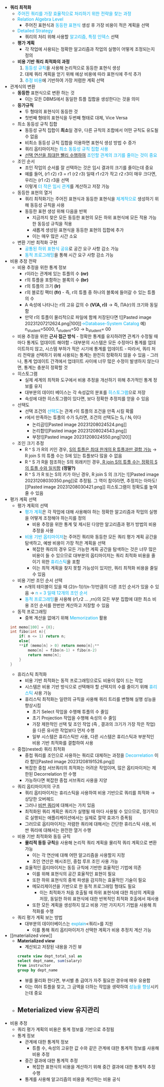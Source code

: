 - **쿼리 최적화**
	- <font color="#00b0f0">주어진 쿼리를 가장 효율적으로 처리하기 위한 전략을 찾는 과정</font>
	- <font color="#00b0f0">Relation Algebra Level</font>
		- 주어진 표현식과 <font color="#00b0f0">동등한 표현식</font> 생성 후 가장 비용이 적은 계획을 선택
	- <font color="#00b0f0">Detailed Strategy</font>
		- 쿼리의 처리 위해 사용할 <font color="#00b0f0">알고리즘, 특정 인덱스</font> 선택
	- **평가 계획**
		- 각 작업에 사용되는 정확한 알고리즘과 작업의 실행이 어떻게 조정되는지 정의
	- **비용 기반 쿼리 최적화의 과정**
		1. <font color="#00b0f0">동등성 규칙</font>을 사용해 논리적으로 동등한 표현식 생성
		2. 대체 쿼리 계획을 얻기 위해 예상 비용에 따라 표현식에 주석 추가
		3. <font color="#00b0f0">추정 비용</font>에 기반하여 가장 저렴한 계획 선택
- 관계식의 변환
	- **동등한** 표현식으로 변환 하는 것
		- 이는 모든 DBMS에서 동일한 튜플 집합을 생성한다는 것을 의미
	- **등가규칙** 
		- 두 형태의 표현식이 동등한 것
		- 첫번째 형태의 표현식을 두번째 형태로 대체, Vice Versa 
	- 최소 동등성 규칙 집합
		- 동등성 규칙 집합이 **최소**일 경우, 다른 규칙의 조합에서 어떤 규칙도 유도될 수 없음
		- 비최소 동등성 규칙 집합을 이용하면 표현식 생성 방법 수 증가
		- 쿼리 옵티마이저는 <font color="#00b0f0">최소 동등성 규칙 집합 사용</font>
		- <u>선택 연산을 최대한 빨리 수행하여</u> <font color="#00b0f0">조인할 관계의 크기를 줄이는 것이 중요</font>
	- 조인 순서
		- 조인 작업의 순서를 잘 선택하는 것은 임시 결과의 크기를 줄이는데 중요
		- 예를 들어, (r1 r2) r3 = r1 (r2 r3) 일때 r1 r2가 작고 r2 r3이 매우 크다면, 우리는 (r1 r2) r3을 선택
		- 이렇게 <font color="#00b0f0">더 작은 임시 관계</font>를 계산하고 저장 가능
	- 동등한 표현의 열거
		- 쿼리 최적화기는 주어진 표현식과 동등한 표현식을 <font color="#00b0f0">체계적으로</font> 생성하기 위해 동등성 규칙을 사용
		- 동등한 표현 생성 위해 다음을 반복
			- 지금까지 찾은 모든 동등한 표현의 모든 하위 표현식에 모든 적용 가능한 동등성 규칙을 적용
			- 새롭게 생성된 표현식을 동등한 표현의 집합에 추가
			- 이는 매우 많은 시간 소요 
	- 변환 기반 최적화 구현
		- <font color="#00b0f0">공통된 하위 표현식 공유</font>로 공간 요구 사항 감소 가능
		- <font color="#00b0f0">동적 프로그래밍</font>을 통해 시간 요구 사항 감소 가능
- 비용 추정 전략
	- 비용 추정을 위한 통계 정보
		- r이라는 관계에 있는 튜플의 수 **(nr)**
		- r의 튜플을 포함하는 블록의 수 **(br)**
		- r의 튜플의 크기 **(lr)**
		- r의 블로킹 팩터 **(fr)** - 즉, r의 튜플 중 하나의 블록에 들어갈 수 있는 튜플의 수
		- A 속성에 나타나는 r의 고유 값의 수 **(V(A, r))** 
		  → 즉, ∏A(r)의 크기와 동일함
		- 만약 r의 튜플이 물리적으로 파일에 함께 저장된다면
		  ![[Pasted image 20231207212624.png|100]]<font color="#00b0f0">→Database-System Catalog</font>
		  예) n<sub>student</sub>=5000, f<sub>student</sub>=50 → b<sub>student</sub>= 00
	- 비용 추정을 위한 **근사 접근 방식**
			- 정확한 통계를 유지하려면 관계가 수정될 때 마다 통계도 업데이트 해야함
			- 대부분의 시스템은 모든 수정마다 통계를 업데이트하지 않고, 시스템 부하가 적은 시기에 통계를 업데이트
			- 따라서, 쿼리 처리 전략을 선택하기 위해 사용되는 통계는 완전히 정확하지 않을 수 있음
			- 그러나, 통계 업데이트 간격에서 업데이트 사이에 너무 많은 수정이 발생하지 않는다면, 통계는 충분히 정확할 것
	- 히스토그램
		- 실제 세계의 최적화 도구에서 비용 추정을 개선하기 위해 추가적인 통계 정보를 유지
		- 대부분의 데이터 베이스는 각 속성값의 분포를 <font color="#00b0f0">히스토그램</font>으로 저장
		- 속성에 대한 히스토그램이 있다면, 보다 정확한 추정치를 얻을 수 있음
	- 선택도
		- 선택 조건의 <font color="#00b0f0">선택도</font>는 관계 r이 튜플의 조건을 만족 시킬 확률
		- r에서 만족하는 튜플의 수가 S<sub>i</sub>라면, 조건의 선택도는 S<sub>i</sub> / N<sub>i</sub> 이다
			- 논리곱![[Pasted image 20231208024524.png]]
			- 논리합![[Pasted image 20231208024543.png]]
			- 부정![[Pasted image 20231208024550.png|120]]
	- 조인 크기 추정
		- R ^ S 가 R의 키인 경우, <u>S의 튜플은 최대 한개의 R 튜플과만 결합 가능</u>
		  → R join S 의 튜플 수는 S에 있는 튜플보다 많을 수 없음
		- R ^ S 가 R을 참조하는 S의 외래키인 경우,<u> R join S의 튜플 수는 정확히 S의 튜플 수와 일치함</u> **(정말?)**
		- R ^ S 가 R 또는 S의 키가 아닌 경우, R join S 의 크기는 ![[Pasted image 20231208030350.png]]로 추정됨. 그 역이 참이라면, 추정치는 아마도![[Pasted image 20231208030421.png]]
		  히스토그램이 정확도를 높여줄 수 있음
- 평가 계획 선택
	- 평가 계획의 선택 
		- <font color="#00b0f0">평가 계획</font>은 각 작업에 대해 사용해야 하는 정확한 알고리즘과 작업의 실행을 어떻게 조정해야 하는지를 정의
			- 비용 추정을 위한 통계 및 제시된 다양한 알고리즘과 평가 방법의 비용 추정을 사용
		- <font color="#00b0f0">비용 기반 옵티마이저</font>는 주어진 쿼리와 동등한 모든 쿼리 평가 계획 공간을 탐색하고, 예쌍 비용이 가장 적은 계획을 선택
			- 복잡한 쿼리의 경우 모든 가능한 계획 공간을 탐색하는 것은 너무 많은 비용이 들 수 있으므로 대부분의 옵티마이저는 쿼리 최적화 비용을 줄이기 위한 <font color="#00b0f0">휴리스틱</font>을 포함
			- 이는 최적 계획을 찾지 못할 가능성이 있지만, 쿼리 최적화 비용을 줄일 수 있음
	- 비용 기반 조인 순서 선택
		- n개의 테이블이 있을 때 (2(n-1))!(n-1)!만큼의 다른 조인 순서가 있을 수 있음 
		  → <font color="#00b0f0">n = 3 일때 12개의 조인 순서</font>
		- <font color="#00b0f0">동적 프로그래밍</font>을 사용해 {r1,r2 … ,rn}의 모든 부분 집합에 대한 최소 비용 조인 순서를 한번만 계산하고 저장할 수 있음
	- 동적 프로그래밍 
		- 중복 계산을 없애기 위해 <font color="#00b0f0">Memorization</font> 활용
	```C++
	int memo[100] = {0};
	int fibo(int n){
		if( n <= 1) return n;
		else{
		**if (memo[n] > 0) return memo[n];**
			memo[n] = fibo(n-1) + fibo(n-2)
			return memo[n];
		}
	}
	```
	- 휴리스틱 최적화
		- 비용 기반 최적화는 동적 프로그래밍으로도 비용이 많이 드는 작업
		- 시스템은 비용 기반 방식으로 선택해야 할 선택지의 수를 줄이기 위해 <font color="#00b0f0">휴리스틱</font> 사용 가능
		- 휴리스틱 최적화는 일련의 규칙을 사용해 쿼리 트리를 변형해 실행 성능을 향상시킴
			- 초기 Select 작업을 수행해 튜플의 수 줄임
			- 초기 Projection 작업을 수행해 속성의 수 줄임
			- 가장 제한적인 선택 및 조인 작업 (즉 , 결과의 크기가 가장 작은 작업)을 다른 유사한 작업보다 먼저 수행
			- 일부 시스템은 휴리스틱만 사용, 다른 시스템은 휴리스틱과 부분적인 비용 기반 최적화를 결합하여 사용
	- 중첩(nested) 쿼리 최적화
		- 중첩 쿼리를 조인으로 사용하는 쿼리로 대체하는 과정을 <font color="#00b0f0">Decorrelation</font> 이라 함![[Pasted image 20231208191526.png]]
		- 복잡한 중첩 서브쿼리의 최적화는 어려운 작업이며, 많은 옵티마이저는 제한된 Decorrelation 만 수행
		- 가능하다면 복잡한 중첩 서브쿼리 사용을 지양
	- 쿼리 옵티마이저의 구조
		- 쿼리 옵티마이저는 휴리스틱을 사용하여 비용 기반으로 쿼리를 최적화 → 상당한 오버헤드
		- 그러나 <u>비싼 쿼리</u>에 대해서는 가치 있음
		- 최적화된 쿼리 계획은 쿼리가 실행될 때 마다 사용될 수 있으므로, 정기적으로 실행되는 애플리케이션에서는 실제로 절약 효과가 증폭됨
		- 그러므로 옵티마이저는 저렴한 쿼리에 대해서는 간단한 휴리스틱 사용, 비싼 쿼리에 대해서는 완전한 열거 수행
	- 비용 기반 최적화와 동등 규칙
		- **물리적 동등 규칙**을 사용해 논리적 쿼리 계획을 물리적 쿼리 계획으로 변환 가능
			- 이는 각 연산에 대해 어떤 알고리즘을 사용할지 지정
			- 조인 연산은 해시조인, 중첩 루프 조인 사용 가능
		- 효율적인 옵티마이저는 동등 규칙에 기반한 효율적인 기법에 의존
			- 이를 위해 표현식의 공간 효율적인 표현이 필요
			- 또한 하위 표현식의 중복 파생을 감지하는 효율적인 기술이 필요
			- 메모리제이션을 기반으로 한 동적 프로그래밍 형태도 필요
				- 이는 최적화가 처음 호출될 때 하위 표현식에 대한 최상의 계획을 저장, 동일한 하위 표현식에 대한 반복적인 최적화 호출에서 재사용
			- 또한 모든 계획을 생성하지 않고 비용 기반 가지치기 기법을 사용해 최적화를 수행
	- 쿼리 평가 계획 보는 방법
		- 대부분의 데이터베이스는 <font color="#00b0f0">explain</font><쿼리>를 지원
			- 이를 통해 쿼리 옵티마이저가 선택한 계획가 비용 추정치 계산 가능
- [[materialized view]] 
	- **Materialized view**
		- 계산되고 저장된 내용을 가진 뷰
		```sql
		create view dept_total_sal as
		select dept_name, sum(salary)
		from instructor
		group by dept_name
		```
		- 뷰를 물리화 한다면, 부서별 총 급여가 자주 필요한 경우에 매우 유용함
		- 이는 여러 튜플을 찾고, 그 금액을 더하는 작업을 생략하여 <font color="#00b0f0">성능을 향상</font>시키는데 중요
	- Meterialized view 유지관리
		- 
- 비용 추정
	- 쿼리 평가 계획의 비용은 통계 정보를 기반으로 추정됨
	- 통계 정보
		- 관계에 대한 통계적 정보
			- 튜플 수, 속성의 고유한 값 수와 같은 관계에 대한 통계적 정보를 사용해 비용 추정
		- 중간 결과에 대한 통계적 추정
			- 복잡한 표현식의 비용을 계산하기 위해 중간 결과에 대한 통계적 추정 수행
		- 통계를 사용해 알고리즘의 비용을 계산하는 비용 공식